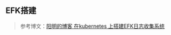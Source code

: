 ## EFK搭建
>参考博文：[阳明的博客 在kubernetes 上搭建EFK日志收集系统](https://www.qikqiak.com/post/gitlab-ci-argo-cd-gitops/) 